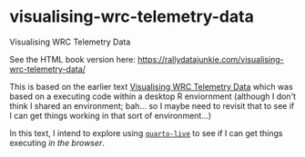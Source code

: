 # visualising-wrc-telemetry-data
Visualising WRC Telemetry Data

See the HTML book version here: https://rallydatajunkie.com/visualising-wrc-telemetry-data/


This is based on the earlier text [Visualising WRC Telemetry Data](../visualising-wrc-telemetry-data/) which was based on a executing code within a desktop R enviornment (although I don't think I shared an environment; bah... so I maybe need to revisit that to see if I can get things working in that sort of environment...)

In this text, I intend to explore using [`quarto-live`](https://github.com/r-wasm/quarto-live) to see if I can get things executing *in the browser*.